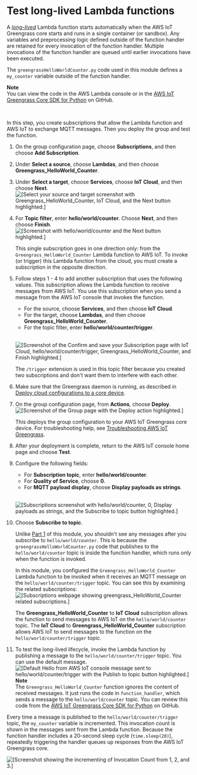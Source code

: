 # Test long\-lived Lambda functions<a name="long-testing"></a>

A *[long\-lived](lambda-functions.md#lambda-lifecycle)* Lambda function starts automatically when the AWS IoT Greengrass core starts and runs in a single container \(or sandbox\)\. Any variables and preprocessing logic defined outside of the function handler are retained for every invocation of the function handler\. Multiple invocations of the function handler are queued until earlier invocations have been executed\.

 The `greengrassHelloWorldCounter.py` code used in this module defines a `my_counter` variable outside of the function handler\.

**Note**  
You can view the code in the AWS Lambda console or in the [AWS IoT Greengrass Core SDK for Python](https://github.com/aws/aws-greengrass-core-sdk-python/blob/master/examples/HelloWorldCounter/greengrassHelloWorldCounter.py) on GitHub\.

 

In this step, you create subscriptions that allow the Lambda function and AWS IoT to exchange MQTT messages\. Then you deploy the group and test the function\.

1. On the group configuration page, choose **Subscriptions**, and then choose **Add Subscription**\.

1. Under **Select a source**, choose **Lambdas**, and then choose **Greengrass\_HelloWorld\_Counter**\.

1. Under **Select a target**, choose **Services**, choose **IoT Cloud**, and then choose **Next**\.  
![\[Select your source and target screenshot with Greengrass_HelloWorld_Counter, IoT Cloud, and the Next button highlighted.\]](http://docs.aws.amazon.com/greengrass/latest/developerguide/images/gg-get-started-052.png)

1. For **Topic filter**, enter **hello/world/counter**\. Choose **Next**, and then choose **Finish**\.  
![\[Screenshot with hello/world/counter and the Next button highlighted.\]](http://docs.aws.amazon.com/greengrass/latest/developerguide/images/gg-get-started-053.png)

   This single subscription goes in one direction only: from the `Greengrass_HelloWorld_Counter` Lambda function to AWS IoT\. To invoke \(or trigger\) this Lambda function from the cloud, you must create a subscription in the opposite direction\.

1. Follow steps 1 \- 4 to add another subscription that uses the following values\. This subscription allows the Lambda function to receive messages from AWS IoT\. You use this subscription when you send a message from the AWS IoT console that invokes the function\.
   + For the source, choose **Services**, and then choose **IoT Cloud**\.
   + For the target, choose **Lambdas**, and then choose **Greengrass\_HelloWorld\_Counter**\.
   + For the topic filter, enter **hello/world/counter/trigger**\.

      
![\[Screenshot of the Confirm and save your Subscription page with IoT Cloud, hello/world/counter/trigger, Greengrass_HelloWorld_Counter, and Finish highlighted.\]](http://docs.aws.amazon.com/greengrass/latest/developerguide/images/gg-get-started-054.png)

   The `/trigger` extension is used in this topic filter because you created two subscriptions and don't want them to interfere with each other\.

1. Make sure that the Greengrass daemon is running, as described in [Deploy cloud configurations to a core device](configs-core.md)\.

1. <a name="console-actions-deploy"></a>On the group configuration page, from **Actions**, choose **Deploy**\.  
![\[Screenshot of the Group page with the Deploy action highlighted.\]](http://docs.aws.amazon.com/greengrass/latest/developerguide/images/gg-get-started-040.png)

   This deploys the group configuration to your AWS IoT Greengrass core device\. For troubleshooting help, see [Troubleshooting AWS IoT Greengrass](gg-troubleshooting.md)\.

1. <a name="console-test-after-deploy"></a>After your deployment is complete, return to the AWS IoT console home page and choose **Test**\.

1. Configure the following fields:
   + For **Subscription topic**, enter **hello/world/counter**\.
   + For **Quality of Service**, choose **0**\.
   + For **MQTT payload display**, choose **Display payloads as strings**\.

      
![\[Subscriptions screenshot with hello/world/counter, 0, Display payloads as strings, and the Subscribe to topic button highlighted.\]](http://docs.aws.amazon.com/greengrass/latest/developerguide/images/gg-get-started-056.png)

1. Choose **Subscribe to topic**\.

   Unlike [Part 1](module3-I.md) of this module, you shouldn't see any messages after you subscribe to `hello/world/counter`\. This is because the `greengrassHelloWorldCounter.py` code that publishes to the `hello/world/counter` topic is inside the function handler, which runs only when the function is invoked\.

   In this module, you configured the `Greengrass_HelloWorld_Counter` Lambda function to be invoked when it receives an MQTT message on the `hello/world/counter/trigger` topic\. You can see this by examining the related subscriptions:  
![\[Subscriptions webpage showing greengrass_HelloWorld_Counter related subscriptions.\]](http://docs.aws.amazon.com/greengrass/latest/developerguide/images/gg-get-started-056.5.png)

   The **Greengrass\_HelloWorld\_Counter** to **IoT Cloud** subscription allows the function to send messages to AWS IoT on the `hello/world/counter` topic\. The **IoT Cloud** to **Greengrass\_HelloWorld\_Counter** subscription allows AWS IoT to send messages to the function on the `hello/world/counter/trigger` topic\.

1. To test the long\-lived lifecycle, invoke the Lambda function by publishing a message to the `hello/world/counter/trigger` topic\. You can use the default message\.  
![\[Default Hello from AWS IoT console message sent to hello/world/counter/trigger with the Publish to topic button highlighted.\]](http://docs.aws.amazon.com/greengrass/latest/developerguide/images/gg-get-started-057.png)
**Note**  
 The `Greengrass_HelloWorld_Counter` function ignores the content of received messages\. It just runs the code in `function_handler`, which sends a message to the `hello/world/counter` topic\. You can review this code from the [AWS IoT Greengrass Core SDK for Python](https://github.com/aws/aws-greengrass-core-sdk-python/blob/master/examples/HelloWorldCounter/greengrassHelloWorldCounter.py) on GitHub\.

Every time a message is published to the `hello/world/counter/trigger` topic, the `my_counter` variable is incremented\. This invocation count is shown in the messages sent from the Lambda function\. Because the function handler includes a 20\-second sleep cycle \(`time.sleep(20)`\), repeatedly triggering the handler queues up responses from the AWS IoT Greengrass core\.

![\[Screenshot showing the incrementing of Invocation Count from 1, 2, and 3.\]](http://docs.aws.amazon.com/greengrass/latest/developerguide/images/gg-get-started-058.png)